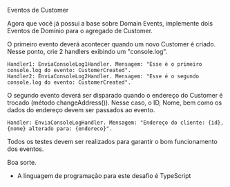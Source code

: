 Eventos de Customer

Agora que você já possui a base sobre Domain Events, implemente dois Eventos de Domínio para o agregado de Customer.

O primeiro evento deverá acontecer quando um novo Customer é criado. Nesse ponto, crie 2 handlers exibindo um "console.log".

    Handler1: EnviaConsoleLog1Handler. Mensagem: "Esse é o primeiro console.log do evento: CustomerCreated".
    Handler2: EnviaConsoleLog2Handler. Mensagem: "Esse é o segundo console.log do evento: CustomerCreated". 

O segundo evento deverá ser disparado quando o endereço do Customer é trocado (método changeAddress()). Nesse caso, o ID, Nome, bem como os dados do endereço devem ser passados ao evento.

    Handler: EnviaConsoleLogHandler. Mensagem: "Endereço do cliente: {id}, {nome} alterado para: {endereco}".

Todos os testes devem ser realizados para garantir o bom funcionamento dos eventos.

Boa sorte.

* A linguagem de programação para este desafio é TypeScript


